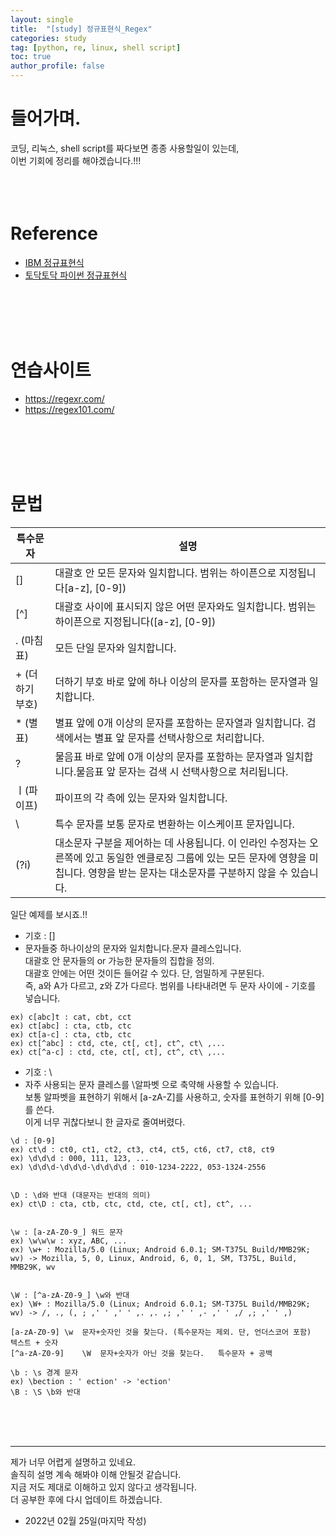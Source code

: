 ```yaml
---
layout: single
title:  "[study] 정규표현식_Regex"
categories: study
tag: [python, re, linux, shell script]
toc: true
author_profile: false
---
```


# 들어가며. 
코딩, 리눅스, shell script를 짜다보면 종종 사용할일이 있는데,<br/>
이번 기회에 정리를 해야겠습니다.!!!
<br/><br/><br/><br/>

# Reference
<ul>
<li><a href="https://www.ibm.com/docs/ko/control-center/6.1.1?topic=reference-regular-expressions" target="_blank">IBM 정규표현식</a>
<li><a href="https://wikidocs.net/80567" target="_blank">토닥토닥 파이썬 정규표현식</a></li>
</ul>
<br/><br/><br/><br/>


# 연습사이트
<ul>
<li><a href="https://regexr.com/" target="_blank">https://regexr.com/</a>
<li><a href="https://regex101.com/" target="_blank">https://regex101.com/</a></li>
</ul>
<br/><br/><br/><br/>


# 문법
|특수문자|설명|
|---|----|
|[]| 대괄호 안 모든 문자와 일치합니다. 범위는 하이픈으로 지정됩니다[a-z], [0-9]) | 	ㅁㄴㅇ |
| [^] | 대괄호 사이에 표시되지 않은 어떤 문자와도 일치합니다. 범위는 하이픈으로 지정됩니다([a-z], [0-9]) | ㅁㄴㅇㄹ |
| . (마침표)|	모든 단일 문자와 일치합니다.|ㅁㄴㅇ|
| + (더하기 부호)|	더하기 부호 바로 앞에 하나 이상의 문자를 포함하는 문자열과 일치합니다.|ㅁㄴㅇ|
| * (별표)|	별표 앞에 0개 이상의 문자를 포함하는 문자열과 일치합니다. 검색에서는 별표 앞 문자를 선택사항으로 처리합니다.	|ㅁㄴㅇ|
| ? |	물음표 바로 앞에 0개 이상의 문자를 포함하는 문자열과 일치합니다.물음표 앞 문자는 검색 시 선택사항으로 처리됩니다.| ㅁㄴㅇㄹ |
| ㅣ(파이프) | 파이프의 각 측에 있는 문자와 일치합니다.|ㅁㄴㅇ|
| \	| 특수 문자를 보통 문자로 변환하는 이스케이프 문자입니다.	|ㅁㄴㅇ|
| (?i) | 대소문자 구분을 제어하는 데 사용됩니다. 이 인라인 수정자는 오른쪽에 있고 동일한 엔클로징 그룹에 있는 모든 문자에 영향을 미칩니다. 영향을 받는 문자는 대소문자를 구분하지 않을 수 있습니다.| ㅁㄴㅇ |

일단 예제를 보시죠.!!



- 기호 : []
- 문자들중 하나이상의 문자와 일치합니다.문자 클레스입니다.<br/>
대괄호 안 문자들의 or 가능한 문자들의 집합을 정의.<br/>
대괄호 안에는 어떤 것이든 들어갈 수 있다. 단, 엄밀하게 구분된다. <br/>즉, a와 A가 다르고, z와 Z가 다르다. 범위를 나타내려면 두 문자 사이에 - 기호를 넣습니다.<br/>
```
ex) c[abc]t : cat, cbt, cct
ex) ct[abc] : cta, ctb, ctc
ex) ct[a-c] : cta, ctb, ctc
ex) ct[^abc] : ctd, cte, ct[, ct], ct^, ct\ ,...
ex) ct[^a-c] : ctd, cte, ct[, ct], ct^, ct\ ,...
```




- 기호 : \
- 자주 사용되는 문자 클레스를 \알파벳 으로 축약해 사용할 수 있습니다.<br/>
보통 알파벳을 표현하기 위해서 [a-zA-Z]를 사용하고, 숫자를 표현하기 위해 [0-9]를 쓴다.<br/>
이게 너무 귀찮다보니 한 글자로 줄여버렸다.<br/>

```
\d : [0-9] 
ex) ct\d : ct0, ct1, ct2, ct3, ct4, ct5, ct6, ct7, ct8, ct9 
ex) \d\d\d : 000, 111, 123, ... 
ex) \d\d\d-\d\d\d-\d\d\d\d : 010-1234-2222, 053-1324-2556


\D : \d와 반대 (대문자는 반대의 의미) 
ex) ct\D : cta, ctb, ctc, ctd, cte, ct[, ct], ct^, ...


\w : [a-zA-Z0-9_] 워드 문자 
ex) \w\w\w : xyz, ABC, ...
ex) \w+ : Mozilla/5.0 (Linux; Android 6.0.1; SM-T375L Build/MMB29K; wv) -> Mozilla, 5, 0, Linux, Android, 6, 0, 1, SM, T375L, Build, MMB29K, wv


\W : [^a-zA-Z0-9_] \w와 반대 
ex) \W+ : Mozilla/5.0 (Linux; Android 6.0.1; SM-T375L Build/MMB29K; wv) -> /, ., (, ; ,' ' ,' ' ,. ,. ,; ,' ' ,- ,' ' ,/ ,; ,' ' ,)

[a-zA-Z0-9] \w  문자+숫자인 것을 찾는다. (특수문자는 제외. 단, 언더스코어 포함)  텍스트 + 숫자
[^a-zA-Z0-9]    \W  문자+숫자가 아닌 것을 찾는다.   특수문자 + 공백

\b : \s 경계 문자
ex) \bection : ' ection' -> 'ection'
\B : \S \b와 반대
```
<br/><br/><br/>

--------------------------------
제가 너무 어렵게 설명하고 있네요.<br/>
솔직히 설명 계속 해봐야 이해 안될것 같습니다.<br/>
지금 저도 제대로 이해하고 있지 않다고 생각됩니다.<br/>
더 공부한 후에 다시 업데이트 하겠습니다.<br/>
- 2022년 02월 25일(마지막 작성)


